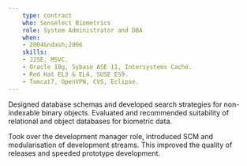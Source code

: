 ```yaml
---
    type: contract
    who: Senselect Biometrics
    role: System Administrator and DBA
    when:
    - 2004&ndash;2006
    skills:
    - J2SE, MSVC.
    - Oracle 10g, Sybase ASE 11, Intersystems Caché.
    - Red Hat EL3 & EL4, SUSE ES9.
    - Tomcat7, OpenVPN, CVS, Eclipse.
---
```

Designed database schemas and developed search strategies for non-indexable binary objects. Evaluated and recommended suitability of relational and object databases for biometric data.

Took over the development manager role, introduced SCM and modularisation of development streams. This improved the quality of releases and speeded prototype development.

